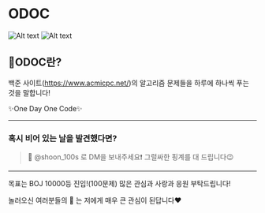 ODOC
====
![Alt text](https://img.shields.io/badge/BOJ-ODOC-blueviolet) ![Alt text](https://img.shields.io/badge/Language-Java%20%26%20Kotlin-yellowgreen)

:closed_book:ODOC란?
--------------------
백준 사이트(https://www.acmicpc.net/)의 알고리즘 문제들을 하루에 하나씩 푸는 것을 말합니다!

:sparkles:One Day One Code:sparkles:
***
### 혹시 비어 있는 날을 발견했다면?
>📸 @shoon_100s 로 DM을 보내주세요:exclamation: 그럴싸한 핑계를 대 드립니다:wink:
***
목표는 BOJ 10000등 진입!(100문제) 많은 관심과 사랑과 응원 부탁드립니다!

놀러오신 여러분들의 :star2: 는 저에게 매우 큰 관심이 된답니다:heart:
 
 
